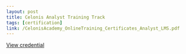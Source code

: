 ```yaml
---
layout: post
title: Celonis Analyst Training Track
tags: [certification]
link: /CelonisAcademy_OnlineTraining_Certificates_Analyst_LMS.pdf
---
```


<a href="/CelonisAcademy_OnlineTraining_Certificates_Analyst_LMS.pdf" target="_blank">View credential</a>